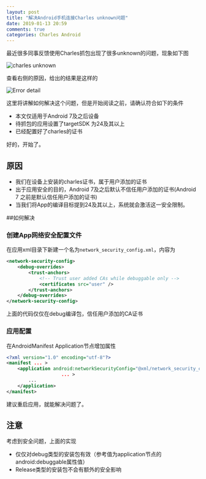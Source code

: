 ```yaml
---
layout: post
title: "解决Android手机连接Charles unknown问题"
date: 2019-01-13 20:59
comments: true
categories: Charles Android 
---
```


最近很多同事反馈使用Charles抓包出现了很多unknown的问题，现象如下图

![charles unknown](https://asset.droidyue.com/image/2019_first_half/charles_unknow_error.png)

查看右侧的原因，给出的结果是这样的

![Error detail](https://asset.droidyue.com/image/2019_first_half/failure_reason_charles_unknown.png)

这里将讲解如何解决这个问题，但是开始阅读之前，请确认符合如下的条件

  * 本文仅适用于Android 7及之后设备
  * 待抓包的应用设置了targetSDK 为24及其以上
  * 已经配置好了charles的证书

好的，开始了。

<!--more-->

## 原因

  * 我们在设备上安装的charles证书，属于用户添加的证书
  * 出于应用安全的目的，Android 7及之后默认不信任用户添加的证书(Android 7 之前是默认信任用户添加的证书)
  * 当我们将App的编译目标提到24及其以上，系统就会激活这一安全限制。

##如何解决
### 创建App网络安全配置文件
在应用xml目录下新建一个名为`network_security_config.xml`，内容为
```xml
<network-security-config>
    <debug-overrides>
        <trust-anchors>
            <!-- Trust user added CAs while debuggable only -->
            <certificates src="user" />
        </trust-anchors>
    </debug-overrides>
</network-security-config>
```
上面的代码仅仅在debug编译包，信任用户添加的CA证书
### 应用配置
在AndroidManifest Application节点增加属性
```xml
<?xml version="1.0" encoding="utf-8"?>
<manifest ... >
    <application android:networkSecurityConfig="@xml/network_security_config"
                    ... >
        ...
    </application>
</manifest>
```

建议重启应用，就能解决问题了。

## 注意
考虑到安全问题，上面的实现

  * 仅仅对debug类型的安装包有效（参考值为application节点的android:debuggable属性值）
  * Release类型的安装包不会有额外的安全影响


